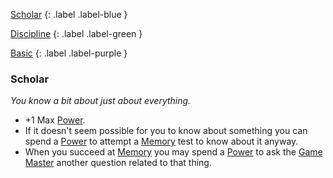 
[Scholar](Game/Character-Development#Scholar)
{: .label .label-blue }

[Discipline](Game/Character-Development#Discipline)
{: .label .label-green }

[Basic](Game/Character-Development#Basic)
{: .label .label-purple }
### Scholar
*You know a bit about just about everything.*
* +1 Max [Power](Game/Core/Blocks/Power).
* If it doesn't seem possible for you to know about something you can spend a [Power](Game/Core/Blocks/Power) to attempt a [Memory](Game/Core/Intelligence#Memory) test to know about it anyway.
* When you succeed at [Memory](Game/Core/Intelligence#Memory) you may spend a [Power](Game/Core/Blocks/Power) to ask the [Game Master](Game/Core/Terminology#Game%20Master) another question related to that thing.
